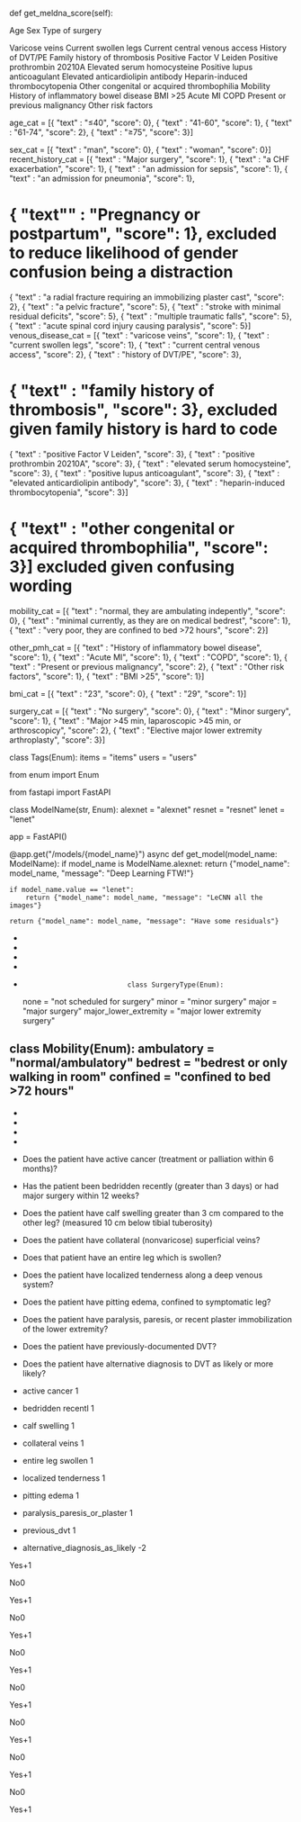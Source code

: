 

  def get_meldna_score(self):
        
        
        

Age 
Sex
Type of surgery
















Varicose veins
Current swollen legs
Current central venous access
History of DVT/PE
Family history of thrombosis
Positive Factor V Leiden
Positive prothrombin 20210A
Elevated serum homocysteine
Positive lupus anticoagulant
Elevated anticardiolipin antibody
Heparin-induced thrombocytopenia
Other congenital or acquired thrombophilia
Mobility
History of inflammatory bowel disease
BMI >25
Acute MI
COPD
Present or previous malignancy
Other risk factors






age_cat = [{ "text" : "≤40", "score": 0},
{ "text" : "41-60", "score": 1},
{ "text" : "61-74", "score": 2},
{ "text" : "≥75", "score": 3}] 

sex_cat = [{ "text" : "man", "score": 0},
{ "text" : "woman", "score": 0}]
recent_history_cat = [{ "text" : "Major surgery", "score": 1},
{ "text" : "a CHF exacerbation", "score": 1},
{ "text" : "an admission for sepsis", "score": 1},
{ "text" : "an admission for pneumonia", "score": 1},
# { "text"" : "Pregnancy or postpartum", "score": 1}, excluded to reduce likelihood of gender confusion being a distraction
{ "text" : "a radial fracture requiring an immobilizing plaster cast", "score": 2},
{ "text" : "a pelvic fracture", "score": 5},
{ "text" : "stroke with minimal residual deficits", "score": 5},
{ "text" : "multiple traumatic falls", "score": 5},
{ "text" : "acute spinal cord injury causing paralysis", "score": 5}]
venous_disease_cat = [{ "text" : "varicose veins", "score": 1},
{ "text" : "current swollen legs", "score": 1},
{ "text" : "current central venous access", "score": 2},
{ "text" : "history of DVT/PE", "score": 3},
# { "text" : "family history of thrombosis", "score": 3}, excluded given family history is hard to code
{ "text" : "positive Factor V Leiden", "score": 3},
{ "text" : "positive prothrombin 20210A", "score": 3},
{ "text" : "elevated serum homocysteine", "score": 3},
{ "text" : "positive lupus anticoagulant", "score": 3},
{ "text" : "elevated anticardiolipin antibody", "score": 3},
{ "text" : "heparin-induced thrombocytopenia", "score": 3}]
# { "text" : "other congenital or acquired thrombophilia", "score": 3}] excluded given confusing wording
mobility_cat = [{ "text" : "normal, they are ambulating indepently", "score": 0},
{ "text" : "minimal currently, as they are on medical bedrest", "score": 1},
{ "text" : "very poor, they are confined to bed >72 hours", "score": 2}]

other_pmh_cat = [{ "text" : "History of inflammatory bowel disease", "score": 1},
{ "text" : "Acute MI", "score": 1},
{ "text" : "COPD", "score": 1},
{ "text" : "Present or previous malignancy", "score": 2},
{ "text" : "Other risk factors", "score": 1},
{ "text" : "BMI >25", "score": 1}]

bmi_cat = [{ "text" : "23", "score": 0},
{ "text" : "29", "score": 1}]

surgery_cat = [{ "text" : "No surgery", "score": 0},
{ "text" : "Minor surgery", "score": 1},
{ "text" : "Major >45 min, laparoscopic >45 min, or arthroscopicy", "score": 2},
{ "text" : "Elective major lower extremity arthroplasty", "score": 3}]




class Tags(Enum):
    items = "items"
    users = "users"

from enum import Enum

from fastapi import FastAPI


class ModelName(str, Enum):
    alexnet = "alexnet"
    resnet = "resnet"
    lenet = "lenet"


app = FastAPI()


@app.get("/models/{model_name}")
async def get_model(model_name: ModelName):
    if model_name is ModelName.alexnet:
        return {"model_name": model_name, "message": "Deep Learning FTW!"}

    if model_name.value == "lenet":
        return {"model_name": model_name, "message": "LeCNN all the images"}

    return {"model_name": model_name, "message": "Have some residuals"}
                                                                        















                                                                                              
-                                
-                   
- 
-                                  
-                               class SurgeryType(Enum):
    none = "not scheduled for surgery"
    minor = "minor surgery"
    major = "major surgery"
    major_lower_extremity = "major lower extremity surgery"

class Mobility(Enum):
    ambulatory = "normal/ambulatory"
    bedrest = "bedrest or only walking in room"
    confined = "confined to bed >72 hours"                                            
-                                 
-                                           
-                
-                                                                    
- 






- Does the patient have active cancer (treatment or palliation within 6 months)?
- Has the patient been bedridden recently (greater than 3 days) or had major surgery within 12 weeks?
- Does the patient have calf swelling greater than 3 cm compared to the other leg? (measured 10 cm below tibial tuberosity)
- Does the patient have collateral (nonvaricose) superficial veins?
- Does that patient have an entire leg which is swollen?
- Does the patient have localized tenderness along a deep venous system?
- Does the patient have pitting edema, confined to symptomatic leg?
- Does the patient have paralysis, paresis, or recent plaster immobilization of the lower extremity?
- Does the patient have previously-documented DVT?
- Does the patient have alternative diagnosis to DVT as likely or more likely?

- active cancer 1
- bedridden recentl 1
- calf swelling 1
- collateral veins 1
- entire leg swollen 1
- localized tenderness 1
- pitting edema 1
- paralysis_paresis_or_plaster 1
- previous_dvt 1
- alternative_diagnosis_as_likely -2

Yes+1



No0

Yes+1


No0

Yes+1


No0

Yes+1


No0

Yes+1


No0

Yes+1


No0

Yes+1


No0

Yes+1

